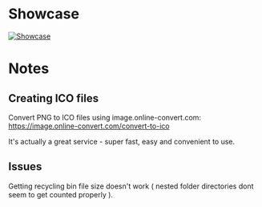 
# Showcase

[![Showcase](https://img.youtube.com/vi/4N7ed_5ioiQ/0.jpg)](https://www.youtube.com/watch?v=4N7ed_5ioiQ)

# Notes

## Creating ICO files

Convert PNG to ICO files using image.online-convert.com:
https://image.online-convert.com/convert-to-ico

It's actually a great service - super fast, easy and convenient to use.


## Issues

Getting recycling bin file size doesn't work ( nested folder directories dont seem to get counted properly ).
